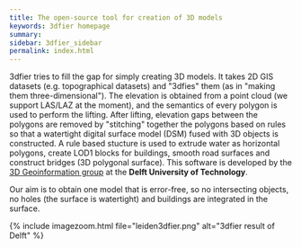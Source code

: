 ```yaml
---
title: The open-source tool for creation of 3D models
keywords: 3dfier homepage
summary: 
sidebar: 3dfier_sidebar
permalink: index.html
---
```


3dfier tries to fill the gap for simply creating 3D models. It takes 2D GIS datasets (e.g. topographical datasets) and "3dfies" them (as in "making them three-dimensional"). The elevation is obtained from a point cloud (we support LAS/LAZ at the moment), and the semantics of every polygon is used to perform the lifting. After lifting, elevation gaps between the polygons are removed by "stitching" together the polygons based on rules so that a watertight digital surface model (DSM) fused with 3D objects is constructed. A rule based stucture is used to extrude water as horizontal polygons, create LOD1 blocks for buildings, smooth road surfaces and construct bridges (3D polygonal surface). This software is developed by the [3D Geoinformation group](https://3d.bk.tudelft.nl) at the **Delft University of Technology**.

Our aim is to obtain one model that is error-free, so no intersecting objects, no holes (the surface is watertight) and buildings are integrated in the surface.

{% include imagezoom.html file="leiden3dfier.png" alt="3dfier result of Delft" %}